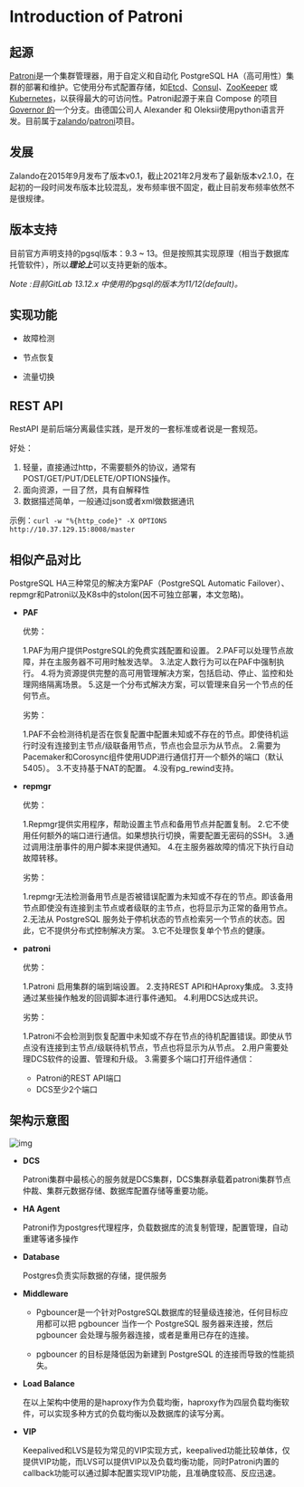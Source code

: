 # Introduction of Patroni



## 起源

[Patroni]((https://github.com/zalando/patroni))是一个集群管理器，用于自定义和自动化 PostgreSQL HA（高可用性）集群的部署和维护。它使用分布式配置存储，如[Etcd](https://github.com/etcd-io/etcd)、[Consul](https://github.com/hashicorp/consul)、[ZooKeeper](https://github.com/apache/zookeeper) 或 [Kubernetes](https://github.com/kubernetes/kubernetes)，以获得最大的可访问性。Patroni起源于来自 Compose 的项目[Governor 的](https://github.com/compose/governor)一个分支。由德国公司人 Alexander 和 Oleksii使用python语言开发。目前属于[zalando](https://github.com/zalando)/[patroni](https://github.com/zalando/patroni)项目。



## 发展

Zalando在2015年9月发布了版本v0.1，截止2021年2月发布了最新版本v2.1.0，在起初的一段时间发布版本比较混乱，发布频率很不固定，截止目前发布频率依然不是很规律。



## 版本支持

目前官方声明支持的pgsql版本：9.3 ~ 13。但是按照其实现原理（相当于数据库托管软件），所以***理论上***可以支持更新的版本。

*Note :目前GitLab 13.12.x 中使用的pgsql的版本为11/12(default)。*



## 实现功能

- 故障检测

- 节点恢复

- 流量切换




## REST API

RestAPI 是前后端分离最佳实践，是开发的一套标准或者说是一套规范。

好处：

1. 轻量，直接通过http，不需要额外的协议，通常有POST/GET/PUT/DELETE/OPTIONS操作。
2. 面向资源，一目了然，具有自解释性
3. 数据描述简单，一般通过json或者xml做数据通讯

示例：`curl -w "%{http_code}" -X OPTIONS http://10.37.129.15:8008/master`



## 相似产品对比

PostgreSQL HA三种常见的解决方案PAF（PostgreSQL Automatic Failover）、repmgr和Patroni以及K8s中的stolon(因不可独立部署，本文忽略)。

- **PAF**

  优势：

  1.PAF为用户提供PostgreSQL的免费实践配置和设置。
  2.PAF可以处理节点故障，并在主服务器不可用时触发选举。
  3.法定人数行为可以在PAF中强制执行。
  4.将为资源提供完整的高可用管理解决方案，包括启动、停止、监控和处理网络隔离场景。
  5.这是一个分布式解决方案，可以管理来自另一个节点的任何节点。

  劣势：

  1.PAF不会检测待机是否在恢复配置中配置未知或不存在的节点。即使待机运行时没有连接到主节点/级联备用节点，节点也会显示为从节点。
  2.需要为Pacemaker和Corosync组件使用UDP进行通信打开一个额外的端口（默认5405）。
  3.不支持基于NAT的配置。
  4.没有pg_rewind支持。

- **repmgr**

  优势：

  1.Repmgr提供实用程序，帮助设置主节点和备用节点并配置复制。
  2.它不使用任何额外的端口进行通信。如果想执行切换，需要配置无密码的SSH。
  3.通过调用注册事件的用户脚本来提供通知。
  4.在主服务器故障的情况下执行自动故障转移。

  劣势：

  1.repmgr无法检测备用节点是否被错误配置为未知或不存在的节点。即该备用节点即使没有连接到主节点或者级联的主节点，也将显示为正常的备用节点。
  2.无法从 PostgreSQL 服务处于停机状态的节点检索另一个节点的状态。因此，它不提供分布式控制解决方案。
  3.它不处理恢复单个节点的健康。

- **patroni**

  优势：

  1.Patroni 启用集群的端到端设置。
  2.支持REST API和HAproxy集成。
  3.支持通过某些操作触发的回调脚本进行事件通知。
  4.利用DCS达成共识。

  劣势：

  1.Patroni不会检测到恢复配置中未知或不存在节点的待机配置错误。即使从节点没有连接到主节点/级联待机节点，节点也将显示为从节点。
  2.用户需要处理DCS软件的设置、管理和升级。
  3.需要多个端口打开组件通信：

  - Patroni的REST API端口
  - DCS至少2个端口



## 架构示意图

![img](https://github.com/Vonng/pigsty/raw/master/docs/_media/access.svg)

- **DCS**

  Patroni集群中最核心的服务就是DCS集群，DCS集群承载着patroni集群节点仲裁、集群元数据存储、数据库配置存储等重要功能。

- **HA Agent**

  Patroni作为postgres代理程序，负载数据库的流复制管理，配置管理，自动重建等诸多操作

- **Database**

  Postgres负责实际数据的存储，提供服务

- **Middleware**

  - Pgbouncer是一个针对PostgreSQL数据库的轻量级连接池，任何目标应用都可以把 pgbouncer 当作一个 PostgreSQL 服务器来连接，然后pgbouncer 会处理与服务器连接，或者是重用已存在的连接。

  - pgbouncer 的目标是降低因为新建到 PostgreSQL 的连接而导致的性能损失。

- **Load Balance**

  在以上架构中使用的是haproxy作为负载均衡，haproxy作为四层负载均衡软件，可以实现多种方式的负载均衡以及数据库的读写分离。

- **VIP**

  Keepalived和LVS是较为常见的VIP实现方式，keepalived功能比较单体，仅提供VIP功能，而LVS可以提供VIP以及负载均衡功能，同时Patroni内置的callback功能可以通过脚本配置实现VIP功能，且准确度较高、反应迅速。
